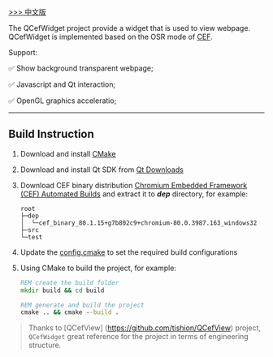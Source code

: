 [ >>> 中文版](README_ch.md)

The QCefWidget project provide a widget that is used to view webpage. QCefWidget is implemented based on the OSR mode of [CEF](https://bitbucket.org/chromiumembedded/cef/src/master/).

Support:

✅ Show background transparent webpage;

✅ Javascript and Qt interaction;

✅ OpenGL graphics acceleratio;

---


## Build Instruction

1. Download and install [CMake](https://cmake.org/)

2. Download and install Qt SDK from [Qt Downloads](https://download.qt.io/archive/qt/)

3. Download CEF binary distribution [Chromium Embedded Framework (CEF) Automated Builds](http://opensource.spotify.com/cefbuilds/index.html) and extract it to ***dep*** directory, for example:
    ```
    root
    ├─dep
    │  └─cef_binary_80.1.15+g7b802c9+chromium-80.0.3987.163_windows32
    ├─src
    └─test
    ```

4. Update the [config.cmake](config.cmake) to set the required build configurations

5. Using CMake to build the project, for example:
    ``` bat
    REM create the build folder 
    mkdir build && cd build

    REM generate and build the project
    cmake .. && cmake --build .
    ```
> Thanks to [QCefView] (https://github.com/tishion/QCefView) project, `QCefWidget` great reference for the project in terms of engineering structure.